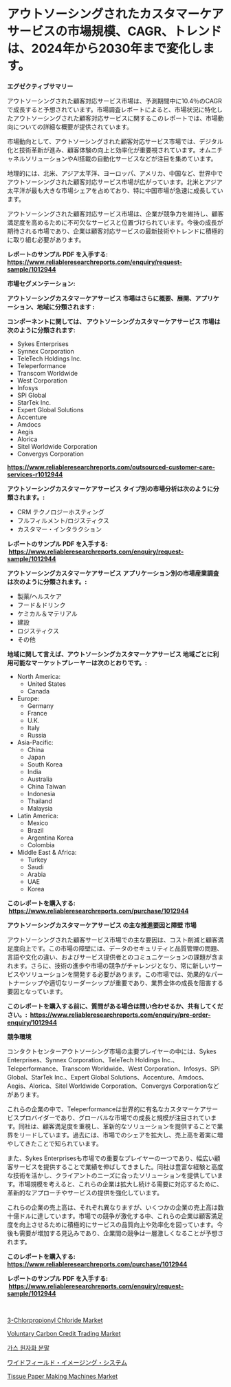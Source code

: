 <p><h1>アウトソーシングされたカスタマーケアサービスの市場規模、CAGR、トレンドは、2024年から2030年まで変化します。</h1></p><p><strong>エグゼクティブサマリー</strong></p>
<p><p>アウトソーシングされた顧客対応サービス市場は、予測期間中に10.4％のCAGRで成長すると予想されています。市場調査レポートによると、市場状況に特化したアウトソーシングされた顧客対応サービスに関するこのレポートでは、市場動向についての詳細な概要が提供されています。 </p><p>市場動向として、アウトソーシングされた顧客対応サービス市場では、デジタル化と技術革新が進み、顧客体験の向上と効率化が重要視されています。オムニチャネルソリューションやAI搭載の自動化サービスなどが注目を集めています。</p><p>地理的には、北米、アジア太平洋、ヨーロッパ、アメリカ、中国など、世界中でアウトソーシングされた顧客対応サービス市場が広がっています。北米とアジア太平洋が最も大きな市場シェアを占めており、特に中国市場が急速に成長しています。</p><p>アウトソーシングされた顧客対応サービス市場は、企業が競争力を維持し、顧客満足度を高めるために不可欠なサービスと位置づけられています。今後の成長が期待される市場であり、企業は顧客対応サービスの最新技術やトレンドに積極的に取り組む必要があります。 </p></p>
<p><strong>レポートのサンプル PDF を入手する: <a href="https://www.reliableresearchreports.com/enquiry/request-sample/1012944">https://www.reliableresearchreports.com/enquiry/request-sample/1012944</a></strong></p>
<p><strong>市場セグメンテーション:</strong></p>
<p><strong> アウトソーシングカスタマーケアサービス 市場はさらに概要、展開、アプリケーション、地域に分類されます :</strong></p>
<p><strong>コンポーネントに関しては、 アウトソーシングカスタマーケアサービス 市場は次のように分類されます: &nbsp;</strong></p>
<p><ul><li>Sykes Enterprises</li><li>Synnex Corporation</li><li>TeleTech Holdings Inc.</li><li>Teleperformance</li><li>Transcom Worldwide</li><li>West Corporation</li><li>Infosys</li><li>SPi Global</li><li>StarTek Inc.</li><li>Expert Global Solutions</li><li>Accenture</li><li>Amdocs</li><li>Aegis</li><li>Alorica</li><li>Sitel Worldwide Corporation</li><li>Convergys Corporation</li></ul></p>
<p><strong><a href="https://www.reliableresearchreports.com/outsourced-customer-care-services-r1012944">https://www.reliableresearchreports.com/outsourced-customer-care-services-r1012944</a></strong></p>
<p><strong> アウトソーシングカスタマーケアサービス タイプ別の市場分析は次のように分類されます。:</strong></p>
<p><ul><li>CRM テクノロジーホスティング</li><li>フルフィルメント/ロジスティクス</li><li>カスタマー・インタラクション</li></ul></p>
<p><strong>レポートのサンプル PDF を入手する: &nbsp;<a href="https://www.reliableresearchreports.com/enquiry/request-sample/1012944">https://www.reliableresearchreports.com/enquiry/request-sample/1012944</a></strong></p>
<p><strong> アウトソーシングカスタマーケアサービス アプリケーション別の市場産業調査は次のように分類されます。:</strong></p>
<p><ul><li>製薬/ヘルスケア</li><li>フード＆ドリンク</li><li>ケミカル＆マテリアル</li><li>建設</li><li>ロジスティクス</li><li>その他</li></ul></p>
<p><strong>地域に関して言えば、アウトソーシングカスタマーケアサービス 地域ごとに利用可能なマーケットプレーヤーは次のとおりです。:</strong></p>
<p><ul>
    <li>
        North America:
        <ul>
            <li>United States</li>
            <li>Canada</li>
        </ul>
    </li>
    <li>
        Europe:
        <ul>
            <li>Germany</li>
            <li>France</li>
            <li>U.K.</li>
            <li>Italy</li>
            <li>Russia</li>
        </ul>
    </li>
    <li>
        Asia-Pacific:
        <ul>
            <li>China</li>
            <li>Japan</li>
            <li>South Korea</li>
            <li>India</li>
            <li>Australia</li>
            <li>China Taiwan</li>
            <li>Indonesia</li>
            <li>Thailand</li>
            <li>Malaysia</li>
        </ul>
    </li>
    <li>
        Latin America:
        <ul>
            <li>Mexico</li>
            <li>Brazil</li>
            <li>Argentina Korea</li>
            <li>Colombia</li>
        </ul>
    </li>
    <li>
        Middle East & Africa:
        <ul>
            <li>Turkey</li>
            <li>Saudi</li>
            <li>Arabia</li>
            <li>UAE</li>
            <li>Korea</li>
        </ul>
    </li>
    </ul></p>
<p><strong>このレポートを購入する: &nbsp;<a href="https://www.reliableresearchreports.com/purchase/1012944">https://www.reliableresearchreports.com/purchase/1012944</a></strong></p>
<p><strong>アウトソーシングカスタマーケアサービス の主な推進要因と障壁 市場</strong></p>
<p><p>アウトソーシングされた顧客サービス市場での主な要因は、コスト削減と顧客満足度向上です。この市場の障壁には、データのセキュリティと品質管理の問題、言語や文化の違い、およびサービス提供者とのコミュニケーションの課題が含まれます。さらに、技術の進歩や市場の競争がチャレンジとなり、常に新しいサービスやソリューションを開発する必要があります。この市場では、効果的なパートナーシップや適切なリーダーシップが重要であり、業界全体の成長を阻害する要因となっています。</p></p>
<p><strong>このレポートを購入する前に、質問がある場合は問い合わせるか、共有してください。:&nbsp; <a href="https://www.reliableresearchreports.com/enquiry/pre-order-enquiry/1012944">https://www.reliableresearchreports.com/enquiry/pre-order-enquiry/1012944</a></strong></p>
<p><strong>競争環境</strong></p>
<p><p>コンタクトセンターアウトソーシング市場の主要プレイヤーの中には、Sykes Enterprises、Synnex Corporation、TeleTech Holdings Inc.、Teleperformance、Transcom Worldwide、West Corporation、Infosys、SPi Global、StarTek Inc.、Expert Global Solutions、Accenture、Amdocs、Aegis、Alorica、Sitel Worldwide Corporation、Convergys Corporationなどがあります。</p><p>これらの企業の中で、Teleperformanceは世界的に有名なカスタマーケアサービスプロバイダーであり、グローバルな市場での成長と規模が注目されています。同社は、顧客満足度を重視し、革新的なソリューションを提供することで業界をリードしています。過去には、市場でのシェアを拡大し、売上高を着実に増やしてきたことで知られています。</p><p>また、Sykes Enterprisesも市場での重要なプレイヤーの一つであり、幅広い顧客サービスを提供することで業績を伸ばしてきました。同社は豊富な経験と高度な技術を活かし、クライアントのニーズに合ったソリューションを提供しています。市場規模を考えると、これらの企業は拡大し続ける需要に対応するために、革新的なアプローチやサービスの提供を強化しています。</p><p>これらの企業の売上高は、それぞれ異なりますが、いくつかの企業の売上高は数十億ドルに達しています。市場での競争が激化する中、これらの企業は顧客満足度を向上させるために積極的にサービスの品質向上や効率化を図っています。今後も需要が増加する見込みであり、企業間の競争は一層激しくなることが予想されます。</p></p>
<p><strong>このレポートを購入する: &nbsp; <a href="https://www.reliableresearchreports.com/purchase/1012944">https://www.reliableresearchreports.com/purchase/1012944</a></strong></p>
<p><strong>レポートのサンプル PDF を入手する: &nbsp;<a href="https://www.reliableresearchreports.com/enquiry/request-sample/1012944">https://www.reliableresearchreports.com/enquiry/request-sample/1012944</a></strong><strong></strong></p>
<p>&nbsp;</p>
<p><p><a href="https://www.linkedin.com/pulse/3-chlorpropionyl-chloride-market-size-evaluating-its-trends-ftirc?trackingId=rMY2x57QmRRNIAbFD4%2F1aw%3D%3D">3-Chlorpropionyl Chloride Market</a></p><p><a href="https://www.linkedin.com/pulse/voluntary-carbon-credit-trading-market-research-report-key-uuzte?trackingId=yLgbNc9j%2B49BWTtg5Vjbfw%3D%3D">Voluntary Carbon Credit Trading Market</a></p><p><a href="https://github.com/RichardLueilwitz787/Market-Research-Report-List-1/blob/main/886995924971.md">가스 원자화 분말</a></p><p><a href="https://github.com/JacksonWiza1924/Market-Research-Report-List-1/blob/main/469649127050.md">ワイドフィールド・イメージング・システム</a></p><p><a href="https://github.com/Sherrillcrooksxa8i18ucf2m/Market-Research-Report-List-2/blob/main/tissue-paper-making-machines-market.md">Tissue Paper Making Machines Market</a></p></p>
